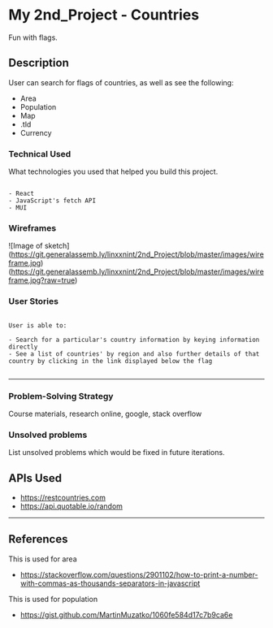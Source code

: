 ﻿
# My 2nd_Project - Countries

Fun with flags.

## Description

User can search for flags of countries, as well as see the following: 

- Area 
- Population 
- Map
- .tld
- Currency

### Technical Used
What technologies you used that helped you build this project. 

```

- React
- JavaScript's fetch API
- MUI

```

### Wireframes


![Image of sketch]
(https://git.generalassemb.ly/linxxnint/2nd_Project/blob/master/images/wireframe.jpg)
(https://git.generalassemb.ly/linxxnint/2nd_Project/blob/master/images/wireframe.jpg?raw=true)

### User Stories


```

User is able to:

- Search for a particular's country information by keying information directly
- See a list of countries' by region and also further details of that country by clicking in the link displayed below the flag


```

---


### Problem-Solving Strategy

Course materials, research online, google, stack overflow

### Unsolved problems

List unsolved problems which would be fixed in future iterations.


## APIs Used

- https://restcountries.com
- https://api.quotable.io/random



---

 ## References

This is used for area

 - https://stackoverflow.com/questions/2901102/how-to-print-a-number-with-commas-as-thousands-separators-in-javascript 


This is used for population

- https://gist.github.com/MartinMuzatko/1060fe584d17c7b9ca6e

